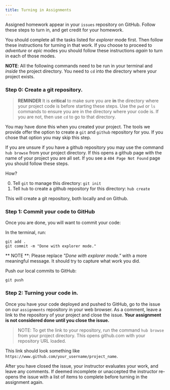 ```yaml
---
title: Turning in Assignments
---
```


Assigned homework appear in your `issues` repository on GitHub. Follow these
steps to turn in, and get credit for your homework.

You should complete all the tasks listed for _explorer_ mode first. Then follow
these instructions for turning in that work. If you choose to proceed to
_adventure_ or _epic_ modes you should follow these instructions _again_ to turn
in each of those modes.

**NOTE**: All the following commands need to be run in your terminal and
_inside_ the project directory. You need to `cd` into the directory where your
project exists.

### Step 0: Create a git repository.

> **REMINDER** It is **critical** to make sure you are **in** the directory
> where your project code is before starting these steps. Use the `pwd` or `ls`
> commands to ensure you are in the directory where your code is. If you are
> not, then use `cd` to go to that directory.

You may have done this when you created your project. The tools we provide offer
the option to create a `git` and `github` repository for you. If you chose that
option you may skip this step.

If you are unsure if you have a github repository you may use the command
`hub browse` from your project directory. If this opens a github page with the
name of your project you are all set. If you see a `404 Page Not Found` page you
should follow these steps.

How?

0. Tell `git` to manage this directory: `git init`
1. Tell `hub` to create a github repository for this directory: `hub create`

This will create a git repository, both locally and on Github.

### Step 1: Commit your code to GitHub

Once you are done, you will want to commit your code:

In the terminal, run:

```shell
git add .
git commit -m "Done with explorer mode."
```

** NOTE **: Please replace _"Done with explorer mode."_ with a more meaningful
message. It should try to capture what work you did.

Push our local commits to GitHub:

```shell
git push
```

### Step 2: Turning your code in.

Once you have your code deployed and pushed to GitHub, go to the issue on our
`assignments` repository in your web browser. As a comment, leave a link to the
repository of your project and close the issue. **Your assignment is not
considered done until you close the issue.**

> NOTE: To get the link to your repository, run the command `hub browse` from
> your project directory. This opens github.com with your repository URL loaded.

This link should look something like
`https://www.github.com/your_username/project_name`.

After you have closed the issue, your instructor evaluates your work, and leave
any comments. If deemed incomplete or unaccepted the instructor re-opens the
issue with a list of items to complete before turning in the assignment again.
